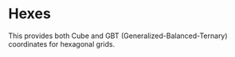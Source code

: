 # Hexes

This provides both Cube and GBT (Generalized-Balanced-Ternary) coordinates for hexagonal grids.